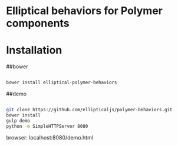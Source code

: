Elliptical behaviors for Polymer components
===========================



# Installation

##bower

``` bash

bower install elliptical-polymer-behaviors

```

##demo

``` bash

git clone https://github.com/ellipticaljs/polymer-behaviors.git
bower install
gulp demo
python -m SimpleHTTPServer 8080


```

browser: localhost:8080/demo.html